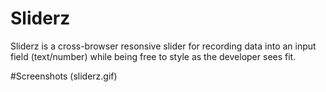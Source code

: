 # Sliderz
Sliderz is a cross-browser resonsive slider for recording data into an input field (text/number) while
being free to style as the developer sees fit.

#Screenshots
(sliderz.gif)